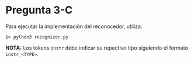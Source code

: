 # Pregunta 3-C

Para ejecutar la implementación del reconocedor, utiliza:
```
$> python3 recognizer.py
```

**NOTA:** Los tokens `instr` debe indicar su repectivo tipo siguiendo el formato
`instr_<TYPE>`.

